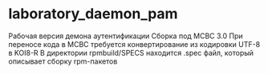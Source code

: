 # laboratory_daemon_pam
Рабочая версия демона аутентификации
Сборка под МСВС 3.0
При переносе кода в МСВС требуется конвертирование из кодировки UTF-8 в KOI8-R
В директории rpmbuild/SPECS находится .spec файл, который описывает сборку rpm-пакетов
